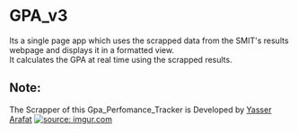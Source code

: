 # GPA_v3
Its a single page app which uses the scrapped data from the SMIT's results webpage and displays it in a formatted view.<br>
It calculates the GPA at real time using the scrapped results.<br>
## Note:  
  The Scrapper of this Gpa_Perfomance_Tracker is Developed by [Yasser Arafat](https://github.com/codedude19)
<a href="https://imgur.com/a/lnDzCY5"><img src="https://imgur.com/a/lnDzCY5" title="source: imgur.com" /></a>
